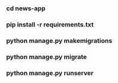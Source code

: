### cd news-app
### pip install -r requirements.txt
### python manage.py makemigrations
### python manage.py migrate
### python manage.py runserver
